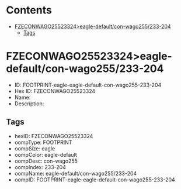 



Contents
========

* [FZECONWAGO25523324>eagle-default/con-wago255/233-204](#fzeconwago25523324eagle-defaultcon-wago255233-204)
	* [Tags](#tags)

# FZECONWAGO25523324>eagle-default/con-wago255/233-204

- ID: FOOTPRINT-eagle-eagle-default-con-wago255-233-204
- Hex ID: FZECONWAGO25523324
- Name: 
- Description: 

## Tags

- hexID: FZECONWAGO25523324
- oompType: FOOTPRINT
- oompSize: eagle
- oompColor: eagle-default
- oompDesc: con-wago255
- oompIndex: 233-204
- oompName: eagle-default/con-wago255/233-204
- oompID: FOOTPRINT-eagle-eagle-default-con-wago255-233-204
